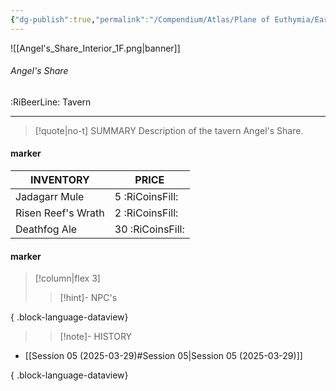 ```yaml
---
{"dg-publish":true,"permalink":"/Compendium/Atlas/Plane of Euthymia/Earthen Realm/Hanuel/Dornfells/Vanyra/Angel's Share/Angel's Share/","tags":["location/tavern"]}
---
```



![[Angel's_Share_Interior_1F.png\|banner]]
###### Angel's Share
<span class="sub2">:RiBeerLine: Tavern</span>
___

> [!quote|no-t] SUMMARY
>Description of the tavern Angel's Share.

#### marker
| INVENTORY                  | PRICE |
| -------------------------- | ----- |
| Jadagarr Mule  | 5 <span class="silvercoin">:RiCoinsFill:</span>  |
| Risen Reef's Wrath | 2 <span class="goldcoin">:RiCoinsFill:</span>   |
| Deathfog Ale | 30 <span class="coppercoin">:RiCoinsFill:</span>  |

<span class="clearfix"></span>

#### marker
> [!column|flex 3]
> > [!hint]-  NPC's

{ .block-language-dataview}

> 
>> [!note]- HISTORY
- [[Session 05 (2025-03-29)#Session 05\|Session 05 (2025-03-29)]]

{ .block-language-dataview}

